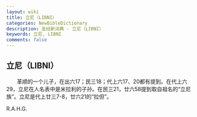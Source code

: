 ```yaml
---
layout: wiki
title: 立尼（LIBNI）
categories: NewBibleDictionary
description: 圣经新词典 - 立尼（LIBNI）
keywords: 立尼, LIBNI
comments: false
---
```


## 立尼（LIBNI）

　　革顺的一个儿子，在出六17；民三18；代上六17、20都有提到。在代上六29，立尼在人名表中是米拉利的子孙。在民三21，廿六58提到取自祖名的“立尼族”。立尼是代上廿三7-8，廿六21的“拉但”。

R.A.H.G.








